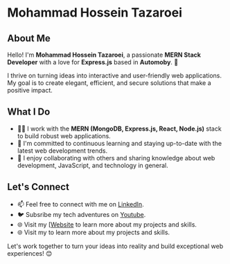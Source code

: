 <h1>Mohammad Hossein Tazaroei</h1>

<h2>About Me</h2>

Hello! I'm **Mohammad Hossein Tazaroei**, a passionate **MERN Stack Developer** with a love for **Express.js** based in <b>Automoby</b>. 🚀

I thrive on turning ideas into interactive and user-friendly web applications. My goal is to create elegant, efficient, and secure solutions that make a positive impact.

## What I Do

- 👨‍💻 I work with the **MERN (MongoDB, Express.js, React, Node.js)** stack to build robust web applications.
- 🌱 I'm committed to continuous learning and staying up-to-date with the latest web development trends.
- 💬 I enjoy collaborating with others and sharing knowledge about web development, JavaScript, and technology in general.

## Let's Connect

- 📫 Feel free to connect with me on <a href="dsafdasf">LinkedIn</a>.
- 🐦 Subsribe my tech adventures on <a href="dsafdasf">Youtube</a>.
- 🌐 Visit my [<a href="mohammadhosseintazaroie.dev">Website</a> to learn more about my projects and skills.
- 🌐 Visit my  to learn more about my projects and skills.

Let's work together to turn your ideas into reality and build exceptional web experiences! 😊
